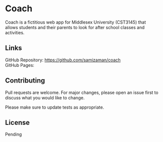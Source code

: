 # Coach

Coach is a fictitious web app for Middlesex University (CST3145) that allows students and their parents to look for after school classes and activities.

## Links

GitHub Repository: https://github.com/samizaman/coach <br>
GitHub Pages: 

## Contributing

Pull requests are welcome. For major changes, please open an issue first
to discuss what you would like to change.

Please make sure to update tests as appropriate.

## License

Pending